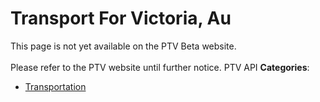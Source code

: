 # Transport For Victoria, Au


This page is not yet available on the PTV Beta website. <br />
<br />
Please refer to the PTV website until further notice. PTV API
**Categories**:

- [Transportation](https://github/awesome-apis/awesome-apis#transportation)



